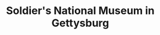 ---
layout: repo
title: "Soldier's National Museum in Gettysburg"
id: 14030
permalink: repos/14030/
---